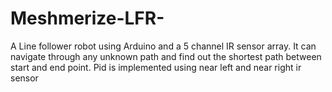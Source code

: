 # Meshmerize-LFR-
A Line follower robot using Arduino and a 5 channel IR sensor array. It can navigate through any unknown path and find out the shortest path between start and end point.
Pid is implemented using near left and near right ir sensor
